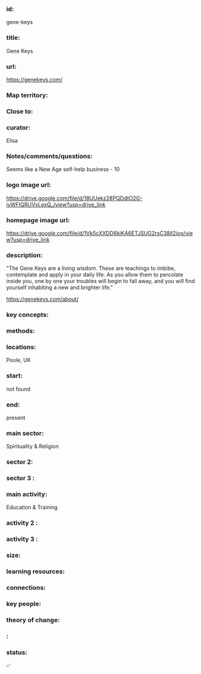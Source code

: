 ### id: 
  gene-keys
### title: 
  Gene Keys
### url: 
  https://genekeys.com/ 
### Map territory: 
  
### Close to: 
  
### curator: 
  Elisa
### Notes/comments/questions: 
  Seems like a New Age self-help business - 10
### logo image url: 
  https://drive.google.com/file/d/18UUekz28PQDdtO2G-iyWFIQRUVxLexQ_/view?usp=drive_link
### homepage image url: 
  https://drive.google.com/file/d/1Vk5cXXDD6kiKA6ETJSUG2rsC38lI2ioo/view?usp=drive_link
### description: 
  "The Gene Keys are a living wisdom. These are teachings to imbibe, contemplate and apply in your daily life. As you allow them to percolate inside you, one by one your troubles will begin to fall away, and you will find yourself inhabiting a new and brighter life."

https://genekeys.com/about/
### key concepts: 
  
### methods: 
  
### locations: 
  Poole, UK
### start: 
  not found
### end: 
  present
### main sector: 
  Spirituality & Religion
### sector 2: 
  
### sector 3 : 
  
### main activity: 
  Education & Training
### activity 2 : 
  
### activity 3 : 
  
### size: 
  
### learning resources: 
  
### connections: 
  
### key people: 
  
### theory of change: 
  
### : 
  
### status: 
  ✅

